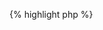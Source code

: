 {% highlight php %}
<?php
	/*
	 * Inquire all SYSTEM listeners with transporttype TCP from queuemanager 
	 * PIGEON. MQWeb runs on localhost and is listening on port 8081. 
	 */
	$url = "http://localhost:8081/api/listener/inquire/PIGEON/SYSTEM*/TCP";

	$curl = curl_init();
	curl_setopt($curl, CURLOPT_URL, $url);
	curl_setopt($curl, CURLOPT_RETURNTRANSFER, 1);


	$response = curl_exec($curl);
	$data = json_decode($response, true);		
	print_r($data);
{% endhighlight %}
